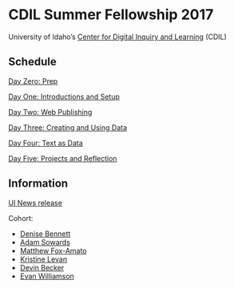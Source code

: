 # CDIL Summer Fellowship 2017

University of Idaho’s [Center for Digital Inquiry and Learning](http://digital.lib.uidaho.edu/cdil/) (CDIL)

## Schedule

[Day Zero: Prep](outlines/day-0.md)

[Day One: Introductions and Setup](outlines/day-1.md)

[Day Two: Web Publishing](outlines/day-2.md)

[Day Three: Creating and Using Data](outlines/day-3.md)

[Day Four: Text as Data](outlines/day-4.md)

[Day Five: Projects and Reflection](outlines/day-5.md)

## Information

[UI News release](https://www.uidaho.edu/news/news-articles/news-releases/2017-february/020617-cdil)

Cohort:
- [Denise Bennett](https://github.com/denisebennett)
- [Adam Sowards](https://github.com/AdamMSowards)
- [Matthew Fox-Amato](https://github.com/mfamato)
- [Kristine Levan](https://github.com/kristinelevan)
- [Devin Becker](https://github.com/dcnb)
- [Evan Williamson](https://github.com/evanwill/)
